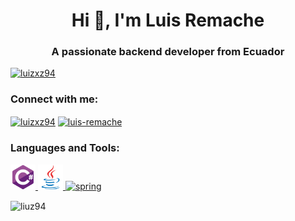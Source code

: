 <h1 align="center">Hi 👋, I'm Luis Remache</h1>
<h3 align="center">A passionate backend developer from Ecuador</h3>

<p align="left"> <a href="https://twitter.com/luizxz94" target="blank"><img src="https://img.shields.io/twitter/follow/luizxz94?logo=twitter&style=for-the-badge" alt="luizxz94" /></a> </p>

<h3 align="left">Connect with me:</h3>
<p align="left">
<a href="https://twitter.com/luizxz94" target="blank"><img align="center" src="https://raw.githubusercontent.com/rahuldkjain/github-profile-readme-generator/master/src/images/icons/Social/twitter.svg" alt="luizxz94" height="30" width="40" /></a>
<a href="https://linkedin.com/in/luis-remache" target="blank"><img align="center" src="https://raw.githubusercontent.com/rahuldkjain/github-profile-readme-generator/master/src/images/icons/Social/linked-in-alt.svg" alt="luis-remache" height="30" width="40" /></a>
</p>

<h3 align="left">Languages and Tools:</h3>
<p align="left"> <a href="https://www.w3schools.com/cs/" target="_blank" rel="noreferrer"> <img src="https://raw.githubusercontent.com/devicons/devicon/master/icons/csharp/csharp-original.svg" alt="csharp" width="40" height="40"/> </a> <a href="https://www.java.com" target="_blank" rel="noreferrer"> <img src="https://raw.githubusercontent.com/devicons/devicon/master/icons/java/java-original.svg" alt="java" width="40" height="40"/> </a> <a href="https://spring.io/" target="_blank" rel="noreferrer"> <img src="https://www.vectorlogo.zone/logos/springio/springio-icon.svg" alt="spring" width="40" height="40"/> </a> </p>

<p><img align="center" src="https://github-readme-stats.vercel.app/api/top-langs?username=liuz94&show_icons=true&locale=en&layout=compact" alt="liuz94" /></p>
